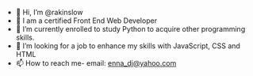 - 👋 Hi, I’m @rakinslow
- 👀 I am a certified Front End Web Developer
- 🌱 I’m currently enrolled to study Python to acquire other programming skills.
- 💞️ I’m looking for a job to enhance my skills with JavaScript, CSS and HTML
- 📫 How to reach me- email: enna_dj@yahoo.com

<!---
rakinslow/rakinslow is a ✨ special ✨ repository because its `README.md` (this file) appears on your GitHub profile.
You can click the Preview link to take a look at your changes.
--->
